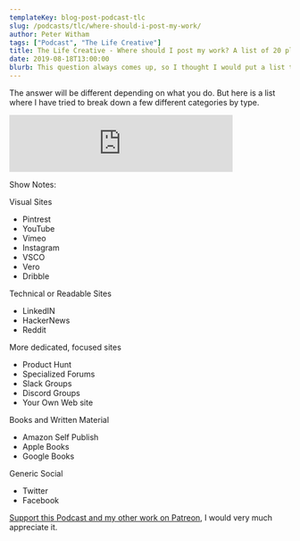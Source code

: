 ```yaml
---
templateKey: blog-post-podcast-tlc
slug: /podcasts/tlc/where-should-i-post-my-work/
author: Peter Witham
tags: ["Podcast", "The Life Creative"]
title: The Life Creative - Where should I post my work? A list of 20 places to start
date: 2019-08-18T13:00:00
blurb: This question always comes up, so I thought I would put a list together of suggested places and group them according to the medium. Here's 20 places to start posting your work and spreading the word.
---
```


The answer will be different depending on what you do. But here is a list where I have tried to break down a few different categories by type.

<iframe src="https://anchor.fm/peter-witham/embed/episodes/Where-should-I-post-my-work--A-list-of-20-places-to-start-e50iba" height="102" width="400" frameborder="0" scrolling="no"></iframe>

Show Notes:

Visual Sites
- Pintrest
- YouTube
- Vimeo
- Instagram
- VSCO
- Vero
- Dribble

Technical or Readable Sites
- LinkedIN
- HackerNews
- Reddit

More dedicated, focused sites
- Product Hunt
- Specialized Forums
- Slack Groups
- Discord Groups
- Your Own Web site

Books and Written Material
- Amazon Self Publish
- Apple Books
- Google Books

Generic Social
- Twitter
- Facebook

[Support this Podcast and my other work on Patreon](https://patreon.com/pwcom), I would very much appreciate it.
